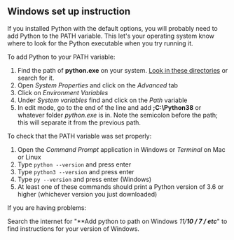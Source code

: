 ## Windows set up instruction

If you installed Python with the default options,
you will probably need to add Python to the PATH variable.
This let's your operating system know where to look for the Python executable
when you try running it.

To add Python to your PATH variable:

1. Find the path of **python.exe** on your system.
   [Look in these directories](PATH_LOCATIONS.md) or search for it.
2. Open *System Properties* and click on the *Advanced* tab 
3. Click on *Environment Variables*
4. Under *System variables* find and click on the *Path* variable
5. In edit mode, go to the end of the line and add **;C:\Python38** or whatever folder *python.exe* is in.
   Note the semicolon before the path; this will separate it from the previous path.

To check that the PATH variable was set properly:

1. Open the *Command Prompt* application in Windows
   or *Terminal* on Mac or Linux
2. Type `python --version` and press enter
3. Type `python3 --version` and press enter
4. Type `py --version` and press enter (Windows)
5. At least one of these commands should print
   a Python version of 3.6 or higher
   (whichever version you just downloaded)

If you are having problems:

Search the internet for "**Add python to path on Windows  *11/**10 / 7 / etc***"
to find instructions for your version of Windows.
